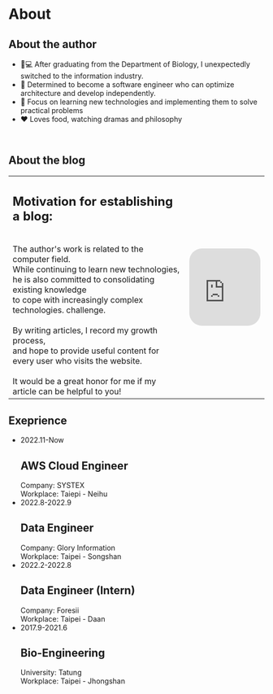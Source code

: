 # About

<!--more-->
## About the author
- :pill::computer: After graduating from the Department of Biology, I unexpectedly switched to the information industry.
- :triangular_flag_on_post: Determined to become a software engineer who can optimize architecture and develop independently.
- :rocket: Focus on learning new technologies and implementing them to solve practical problems
- :heart: Loves food, watching dramas and philosophy

<br/>

## About the blog
| | |
|---|---|
| <h2> Motivation for establishing a blog: </h2> <br/> The author's work is related to the computer field. <br/>While continuing to learn new technologies, <br/> he is also committed to consolidating existing knowledge<br/> to cope with increasingly complex technologies. challenge. <br/><br/>By writing articles, I record my growth process, <br/> and hope to provide useful content for every user who visits the website. <br/> <br/> It would be a great honor for me if my article can be helpful to you! | <iframe style="border-radius:25px" src= "https://open.spotify.com/embed/track/6zkiTqLpmNOeCRHVOTQk2T?utm_source=generator" width="100%" height="152" frameBorder="0" allowfullscreen="" allow="autoplay; clipboard-write; encrypted-media; fullscreen; picture-in-picture" loading="lazy"></iframe> |
  
## Exeprience
<ul class="timeline">
    <!-- Item 1 -->
    <li class=no>
        <div class="direction-r">
            <div class="flag-wrapper">
                <span class="hexa"></span>
                <span class="time-wrapper"><span class="time">2022.11-Now</span></span>
            </div>
            <div class="desc">
                <h2>AWS Cloud Engineer</h2>
                Company:  SYSTEX  <br>
                Workplace:  Taiepi - Neihu
            </div>
        </div>
    </li>
  <li class=no>
      <div class="direction-l">
          <div class="flag-wrapper">
              <span class="hexa"></span>
              <span class="time-wrapper"><span class="time">2022.8-2022.9</span></span>
          </div>
          <div class="desc">
              <h2>Data Engineer</h2>
              Company:    Glory Information  <br>
              Workplace:  Taipei - Songshan
          </div>
      </div>
  </li>
  <li class=no>
      <div class="direction-r">
          <div class="flag-wrapper">
              <span class="hexa"></span>
              <span class="time-wrapper"><span class="time">2022.2-2022.8</span></span>
          </div>
          <div class="desc">
              <h2>Data Engineer (Intern)</h2>
              Company:  Foresii  <br>
              Workplace:  Taipei - Daan
          </div>
      </div>
  <li class=no>
      <div class="direction-l">
          <div class="flag-wrapper">
              <span class="hexa"></span>
              <span class="time-wrapper"><span class="time">2017.9-2021.6</span></span>
          </div>
          <div class="desc">
              <h2>Bio-Engineering</h2>
              University:  Tatung  <br>
              Workplace:  Taipei - Jhongshan
          </div>
      </div>
  </li>
</ul>
